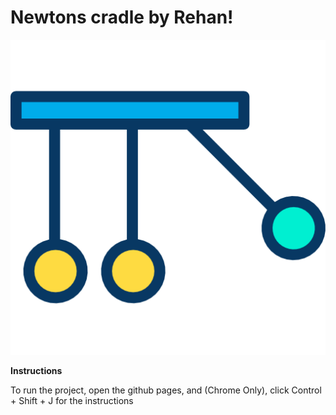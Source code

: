 # Newtons cradle by Rehan!

![Newtons Cradle Image](favicon.png "This is a sample image.")

**Instructions**

To run the project, open the github pages, and (Chrome Only), click Control + Shift + J for the instructions



